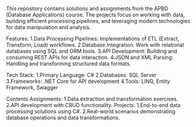 This repository contains solutions and assignments from the APBD (Database Applications) course. 
The projects focus on working with data, building efficient processing pipelines, and leveraging modern technologies for data manipulation and analysis.

Features:
1.Data Processing Pipelines: Implementations of ETL (Extract, Transform, Load) workflows.
2.Database Integration: Work with relational databases using SQL and ORM tools.
3.API Development: Building and consuming REST APIs for data interaction.
4.JSON and XML Parsing: Handling and transforming structured data formats.

Tech Stack:
1.Primary Language: C#
2.Databases: SQL Server
3.Frameworks: .NET Core for API development
4.Tools: LINQ, Entity Framework, Swagger

Contents
Assignments:
1.Data extraction and transformation exercises.
2.API development with CRUD functionality.
Projects:
1.End-to-end data processing solutions using C#.
2.Real-world scenarios demonstrating database operations and data transformations.
